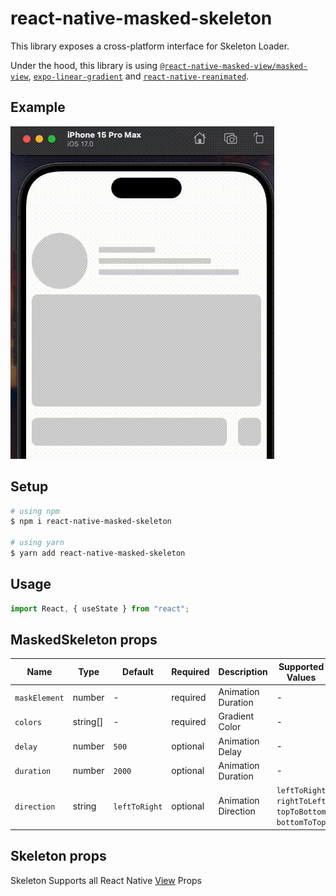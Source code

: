 # react-native-masked-skeleton

This library exposes a cross-platform interface for Skeleton Loader.

Under the hood, this library is using [`@react-native-masked-view/masked-view`](https://github.com/react-native-masked-view/masked-view), 
[`expo-linear-gradient`](https://www.npmjs.com/package/expo-linear-gradient) and [`react-native-reanimated`](https://github.com/software-mansion/react-native-reanimated).

## Example
<img src="./assets/example.gif" />

## Setup
```bash
# using npm
$ npm i react-native-masked-skeleton

# using yarn
$ yarn add react-native-masked-skeleton
```

## Usage
```javascript
import React, { useState } from "react";
```

## MaskedSkeleton props
| Name            | Type       | Default          | Required  | Description           | Supported Values |
| --------------- | ---------- | ---------------- | --------  | --------------------  |      -           |
| `maskElement`   | number     |     -            | required  | Animation Duration    |      -           |
| `colors`        | string[]   |     -            | required  | Gradient Color        |      -           |
| `delay`         | number     | `500`            | optional  | Animation Delay       |      -           |
| `duration`      | number     | `2000`           | optional  | Animation Duration    |      -           |
| `direction`     | string     | `leftToRight`    | optional  | Animation Direction   | `leftToRight` `rightToLeft` `topToBottom` `bottomToTop` |

## Skeleton props
Skeleton Supports all React Native [View](https://reactnative.dev/docs/view) Props
